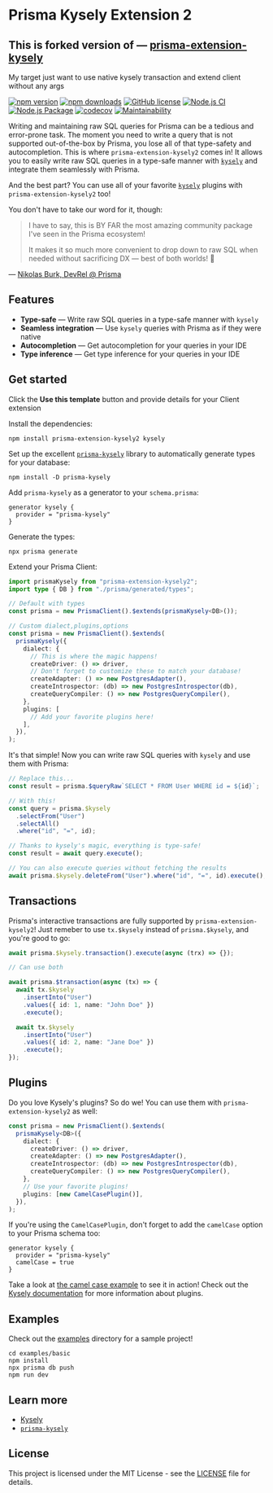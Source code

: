 # Prisma Kysely Extension 2

## This is forked version of — [prisma-extension-kysely](https://github.com/eoin-obrien/prisma-extension-kysely)

My target just want to use native kysely transaction and extend client without any args

[![npm version](https://badge.fury.io/js/prisma-extension-kysely2.svg)](https://badge.fury.io/js/prisma-extension-kysely2)
[![npm downloads](https://img.shields.io/npm/dm/prisma-extension-kysely2.svg)](https://www.npmjs.com/package/prisma-extension-kysely2)
[![GitHub license](https://img.shields.io/github/license/eoin-obrien/prisma-extension-kysely2.svg)](https://www.npmjs.com/package/prisma-extension-kysely2)
[![Node.js CI](https://github.com/eoin-obrien/prisma-extension-kysely2/actions/workflows/ci.yml/badge.svg)](https://github.com/eoin-obrien/prisma-extension-kysely2/actions/workflows/ci.yml)
[![Node.js Package](https://github.com/eoin-obrien/prisma-extension-kysely2/actions/workflows/npm-publish.yml/badge.svg)](https://github.com/eoin-obrien/prisma-extension-kysely2/actions/workflows/npm-publish.yml)
[![codecov](https://codecov.io/gh/eoin-obrien/prisma-extension-kysely2/graph/badge.svg?token=C18C7BGISJ)](https://codecov.io/gh/eoin-obrien/prisma-extension-kysely2)
[![Maintainability](https://api.codeclimate.com/v1/badges/241b8b2b35abafc8af6e/maintainability)](https://codeclimate.com/github/eoin-obrien/prisma-extension-kysely2/maintainability)

Writing and maintaining raw SQL queries for Prisma can be a tedious and error-prone task. The moment you need to write a query that is not supported out-of-the-box by Prisma, you lose all of that type-safety and autocompletion. This is where `prisma-extension-kysely2` comes in! It allows you to easily write raw SQL queries in a type-safe manner with [`kysely`](https://kysely.dev/) and integrate them seamlessly with Prisma.

And the best part? You can use all of your favorite [`kysely`](https://kysely.dev/) plugins with `prisma-extension-kysely2` too!

You don't have to take our word for it, though:

> I have to say, this is BY FAR the most amazing community package I've seen in the Prisma ecosystem!
>
> It makes it so much more convenient to drop down to raw SQL when needed without sacrificing DX — best of both worlds! 🚀

— [Nikolas Burk, DevRel @ Prisma](https://twitter.com/nikolasburk/status/1747901827960471699)

## Features

- **Type-safe** — Write raw SQL queries in a type-safe manner with `kysely`
- **Seamless integration** — Use `kysely` queries with Prisma as if they were native
- **Autocompletion** — Get autocompletion for your queries in your IDE
- **Type inference** — Get type inference for your queries in your IDE

## Get started

Click the **Use this template** button and provide details for your Client extension

Install the dependencies:

```shell
npm install prisma-extension-kysely2 kysely
```

Set up the excellent [`prisma-kysely`](https://www.npmjs.com/package/prisma-kysely) library to automatically generate types for your database:

```shell
npm install -D prisma-kysely
```

Add `prisma-kysely` as a generator to your `schema.prisma`:

```prisma
generator kysely {
  provider = "prisma-kysely"
}
```

Generate the types:

```shell
npx prisma generate
```

Extend your Prisma Client:

```typescript
import prismaKysely from "prisma-extension-kysely2";
import type { DB } from "./prisma/generated/types";

// Default with types
const prisma = new PrismaClient().$extends(prismaKysely<DB>());

// Custom dialect,plugins,options
const prisma = new PrismaClient().$extends(
  prismaKysely({
    dialect: {
      // This is where the magic happens!
      createDriver: () => driver,
      // Don't forget to customize these to match your database!
      createAdapter: () => new PostgresAdapter(),
      createIntrospector: (db) => new PostgresIntrospector(db),
      createQueryCompiler: () => new PostgresQueryCompiler(),
    },
    plugins: [
      // Add your favorite plugins here!
    ],
  }),
);
```

It's that simple! Now you can write raw SQL queries with `kysely` and use them with Prisma:

```typescript
// Replace this...
const result = prisma.$queryRaw`SELECT * FROM User WHERE id = ${id}`;

// With this!
const query = prisma.$kysely
  .selectFrom("User")
  .selectAll()
  .where("id", "=", id);

// Thanks to kysely's magic, everything is type-safe!
const result = await query.execute();

// You can also execute queries without fetching the results
await prisma.$kysely.deleteFrom("User").where("id", "=", id).execute();
```

## Transactions

Prisma's interactive transactions are fully supported by `prisma-extension-kysely2`! Just remeber to use `tx.$kysely` instead of `prisma.$kysely`, and you're good to go:

```typescript
await prisma.$kysely.transaction().execute(async (trx) => {});

// Can use both

await prisma.$transaction(async (tx) => {
  await tx.$kysely
    .insertInto("User")
    .values({ id: 1, name: "John Doe" })
    .execute();

  await tx.$kysely
    .insertInto("User")
    .values({ id: 2, name: "Jane Doe" })
    .execute();
});
```

## Plugins

Do you love Kysely's plugins? So do we! You can use them with `prisma-extension-kysely2` as well:

```typescript
const prisma = new PrismaClient().$extends(
  prismaKysely<DB>({
    dialect: {
      createDriver: () => driver,
      createAdapter: () => new PostgresAdapter(),
      createIntrospector: (db) => new PostgresIntrospector(db),
      createQueryCompiler: () => new PostgresQueryCompiler(),
    },
    // Use your favorite plugins!
    plugins: [new CamelCasePlugin()],
  }),
);
```

If you're using the `CamelCasePlugin`, don't forget to add the `camelCase` option to your Prisma schema too:

```prisma
generator kysely {
  provider = "prisma-kysely"
  camelCase = true
}
```

Take a look at [the camel case example](examples/camel-case/) to see it in action! Check out the [Kysely documentation](https://kysely.dev/) for more information about plugins.

## Examples

Check out the [examples](examples) directory for a sample project!

```shell
cd examples/basic
npm install
npx prisma db push
npm run dev
```

## Learn more

- [Kysely](https://kysely.dev/)
- [`prisma-kysely`](https://www.npmjs.com/package/prisma-kysely)

## License

This project is licensed under the MIT License - see the [LICENSE](LICENSE) file for details.
